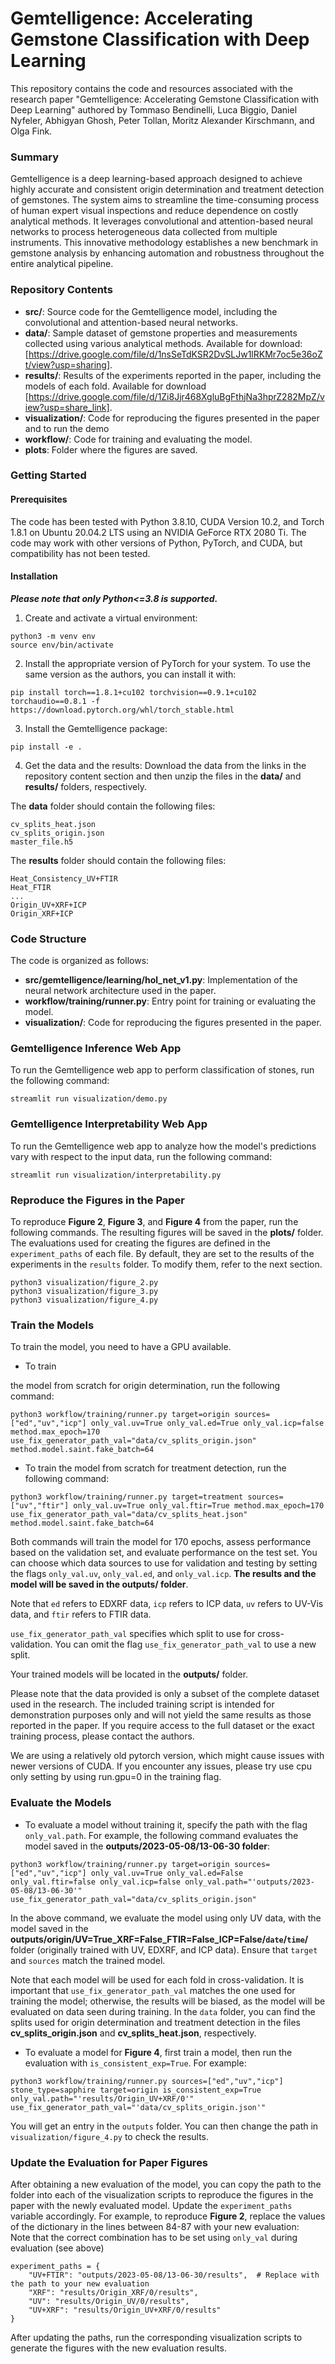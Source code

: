 # Gemtelligence: Accelerating Gemstone Classification with Deep Learning
This repository contains the code and resources associated with the research paper "Gemtelligence: Accelerating Gemstone Classification with Deep Learning" authored by Tommaso Bendinelli, Luca Biggio, Daniel Nyfeler, Abhigyan Ghosh, Peter Tollan, Moritz Alexander Kirschmann, and Olga Fink.

### Summary
Gemtelligence is a deep learning-based approach designed to achieve highly accurate and consistent origin determination and treatment detection of gemstones. The system aims to streamline the time-consuming process of human expert visual inspections and reduce dependence on costly analytical methods. It leverages convolutional and attention-based neural networks to process heterogeneous data collected from multiple instruments. This innovative methodology establishes a new benchmark in gemstone analysis by enhancing automation and robustness throughout the entire analytical pipeline.

### Repository Contents
- **src/**: Source code for the Gemtelligence model, including the convolutional and attention-based neural networks.
- **data/**: Sample dataset of gemstone properties and measurements collected using various analytical methods. Available for download: [https://drive.google.com/file/d/1nsSeTdKSR2DvSLJw1lRKMr7oc5e36oZt/view?usp=sharing].
- **results/**: Results of the experiments reported in the paper, including the models of each fold. Available for download [https://drive.google.com/file/d/1Zi8Jjr468XgluBgFthjNa3hprZ282MpZ/view?usp=share_link].
- **visualization/**: Code for reproducing the figures presented in the paper and to run the demo
- **workflow/**: Code for training and evaluating the model.
- **plots**: Folder where the figures are saved.

### Getting Started
#### Prerequisites
The code has been tested with Python 3.8.10, CUDA Version 10.2, and Torch 1.8.1 on Ubuntu 20.04.2 LTS using an NVIDIA GeForce RTX 2080 Ti. The code may work with other versions of Python, PyTorch, and CUDA, but compatibility has not been tested.

#### Installation
***Please note that only Python<=3.8 is supported.*** 
1. Create and activate a virtual environment:
```
python3 -m venv env
source env/bin/activate
```
2. Install the appropriate version of PyTorch for your system. To use the same version as the authors, you can install it with:
```
pip install torch==1.8.1+cu102 torchvision==0.9.1+cu102 torchaudio==0.8.1 -f https://download.pytorch.org/whl/torch_stable.html
```

3. Install the Gemtelligence package:
```
pip install -e .
```
4. Get the data and the results:
Download the data from the links in the repository content section and then unzip the files in the **data/** and **results/** folders, respectively. 

The **data** folder should contain the following files:
```
cv_splits_heat.json
cv_splits_origin.json
master_file.h5
```
The **results** folder should contain the following files:
```
Heat_Consistency_UV+FTIR
Heat_FTIR
...
Origin_UV+XRF+ICP
Origin_XRF+ICP
```

### Code Structure
The code is organized as follows:
- **src/gemtelligence/learning/hol_net_v1.py**: Implementation of the neural network architecture used in the paper.
- **workflow/training/runner.py**: Entry point for training or evaluating the model.
- **visualization/**: Code for reproducing the figures presented in the paper.

### Gemtelligence Inference Web App
To run the Gemtelligence web app to perform classification of stones, run the following command:
```
streamlit run visualization/demo.py
```

### Gemtelligence Interpretability Web App
To run the Gemtelligence web app to analyze how the model's predictions vary with respect to the input data, run the following command:
```
streamlit run visualization/interpretability.py
```

### Reproduce the Figures in the Paper
To reproduce **Figure 2**, **Figure 3**, and **Figure 4** from the paper, run the following commands. The resulting figures will be saved in the **plots/** folder. The evaluations used for creating the figures are defined in the `experiment_paths` of each file. By default, they are set to the results of the experiments in the `results` folder. To modify them, refer to the next section.

```
python3 visualization/figure_2.py
python3 visualization/figure_3.py
python3 visualization/figure_4.py
```

### Train the Models
To train the model, you need to have a GPU available.

- To train

the model from scratch for origin determination, run the following command:
```
python3 workflow/training/runner.py target=origin sources=["ed","uv","icp"] only_val.uv=True only_val.ed=True only_val.icp=false method.max_epoch=170 use_fix_generator_path_val="data/cv_splits_origin.json" method.model.saint.fake_batch=64
```
- To train the model from scratch for treatment detection, run the following command:
```
python3 workflow/training/runner.py target=treatment sources=["uv","ftir"] only_val.uv=True only_val.ftir=True method.max_epoch=170 use_fix_generator_path_val="data/cv_splits_heat.json" method.model.saint.fake_batch=64
```
Both commands will train the model for 170 epochs, assess performance based on the validation set, and evaluate performance on the test set. You can choose which data sources to use for validation and testing by setting the flags `only_val.uv`, `only_val.ed`, and `only_val.icp`. **The results and the model will be saved in the outputs/ folder**.

Note that `ed` refers to EDXRF data, `icp` refers to ICP data, `uv` refers to UV-Vis data, and `ftir` refers to FTIR data.

`use_fix_generator_path_val` specifies which split to use for cross-validation. You can omit the flag `use_fix_generator_path_val` to use a new split.

Your trained models will be located in the **outputs/** folder.

Please note that the data provided is only a subset of the complete dataset used in the research. The included training script is intended for demonstration purposes only and will not yield the same results as those reported in the paper. If you require access to the full dataset or the exact training process, please contact the authors.

We are using a relatively old pytorch version, which might cause issues with newer versions of CUDA. If you encounter any issues, please try use cpu only setting by using run.gpu=0 in the training flag.


### Evaluate the Models
- To evaluate a model without training it, specify the path with the flag `only_val.path`. For example, the following command evaluates the model saved in the **outputs/2023-05-08/13-06-30 folder**:
```
python3 workflow/training/runner.py target=origin sources=["ed","uv","icp"] only_val.uv=True only_val.ed=False only_val.ftir=false only_val.icp=false only_val.path="'outputs/2023-05-08/13-06-30'" use_fix_generator_path_val="data/cv_splits_origin.json"
```
In the above command, we evaluate the model using only UV data, with the model saved in the **outputs/origin/UV=True_XRF=False_FTIR=False_ICP=False/`date`/`time`/** folder (originally trained with UV, EDXRF, and ICP data). Ensure that `target` and `sources` match the trained model.

Note that each model will be used for each fold in cross-validation. It is important that `use_fix_generator_path_val` matches the one used for training the model; otherwise, the results will be biased, as the model will be evaluated on data seen during training. In the `data` folder, you can find the splits used for origin determination and treatment detection in the files **cv_splits_origin.json** and **cv_splits_heat.json**, respectively.

- To evaluate a model for **Figure 4**, first train a model, then run the evaluation with `is_consistent_exp=True`. For example:
```
python3 workflow/training/runner.py sources=["ed","uv","icp"] stone_type=sapphire target=origin is_consistent_exp=True only_val.path="'results/Origin_UV+XRF/0'" use_fix_generator_path_val="'data/cv_splits_origin.json'"
```
You will get an entry in the `outputs` folder. You can then change the path in `visualization/figure_4.py` to check the results.

### Update the Evaluation for Paper Figures
After obtaining a new evaluation of the model, you can copy the path to the folder into each of the visualization scripts to reproduce the figures in the paper with the newly evaluated model. Update the `experiment_paths` variable accordingly. For example, to reproduce **Figure 2**, replace the values of the dictionary in the lines between 84-87 with your new evaluation:  
Note that the correct combination has to be set using `only_val` during evaluation (see above)

```
experiment_paths = {
    "UV+FTIR": "outputs/2023-05-08/13-06-30/results",  # Replace with the path to your new evaluation
    "XRF": "results/Origin_XRF/0/results",
    "UV": "results/Origin_UV/0/results",
    "UV+XRF": "results/Origin_UV+XRF/0/results"
}
```

After updating the paths, run the corresponding visualization scripts to generate the figures with the new evaluation results.



```
